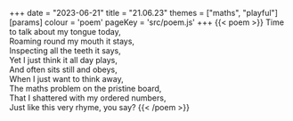 +++
date = "2023-06-21"
title = "21.06.23"
themes = ["maths", "playful"]
[params]
  colour = 'poem'
  pageKey = 'src/poem.js'
+++
{{< poem >}}
Time to talk about my tongue today,  
Roaming round my mouth it stays,  
Inspecting all the teeth it says,  
Yet I just think it all day plays,  
And often sits still and obeys,  
When I just want to think away,  
The maths problem on the pristine board,  
That I shattered with my ordered numbers,  
Just like this very rhyme, you say?
{{< /poem >}}